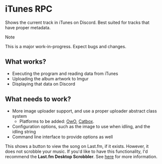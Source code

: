 # iTunes RPC

Shows the current track in iTunes on Discord. Best suited for tracks that have proper metadata.

> [!NOTE]
> This is a major work-in-progress. Expect bugs and changes.

## What works?

- Executing the program and reading data from iTunes
- Uploading the album artwork to Imgur
- Displaying that data on Discord

## What needs to work?

- More image uploader support, and use a proper uploader abstract class system
  - Platforms to be added: [OwO]("https://whats-th.is"), [Catbox]("https://catbox.moe").
- Configuration options, such as the image to use when idling, and the idling string
- Command line interface to provide options as well

This shows a button to view the song on Last.fm, if it exists. However, it does not scrobble your music. If you'd like to have this functionality, I'd recommend the **Last.fm Desktop Scrobbler**. See [here](https://www.last.fm/about/trackmymusic) for more information.